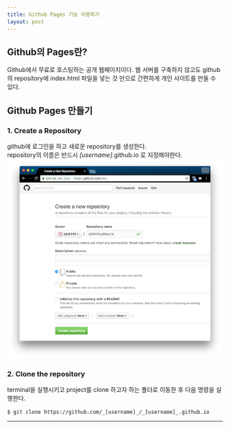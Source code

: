 ```yaml
---
title: Github Pages 기능 이용하기
layout: post
---
```


## Github의 Pages란?
Github에서 무료로 호스팅하는 공개 웹페이지이다. 웹 서버를 구축하지 않고도 github의 repository에 index.html 파일을 넣는 것 만으로 간편하게 개인 사이트를 만들 수 있다.

## Github Pages 만들기
### 1. Create a Repository  
github에 로그인을 하고 새로운 repository를 생성한다.  
repository의 이름은 반드시 _[username]_.github.io 로 지정해야한다.  
![New Repository](/images/githubpages/githubpages_new.png)  

### 2. Clone the repository
terminal을 실행시키고 project를 clone 하고자 하는 폴더로 이동한 후 다음 명령을 실행한다.  

```
$ git clone https://github.com/_[username]_/_[username]_.github.io
```

-----------------------

<!--
### 3. Create an index.html
clone한 project 폴더로 이동한다.  
```
$ cd _[username]_.github.io
```
개인 사이트에 보여질 index.html을 작성한다.  
```
$ echo "Hello World" > index.html
```

### 4. Push
작성한 index.html을 commit, push한다.  
```
$ git add --all  
$ git commit -m "Initialize Github Pages"  
$ git push -u origin master  
```

https://_[username]_.github.io 주소로 확인한다.  
![New Repository](/images/githubpages/githubpages_result.png)  

### 5. 참고 자료
<https://pages.github.com>



-->